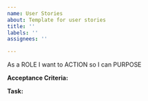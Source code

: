 ```yaml
---
name: User Stories
about: Template for user stories
title: ''
labels: ''
assignees: ''

---
```


As a ROLE
I want to ACTION
so I can PURPOSE

**Acceptance Criteria:**


**Task:**
